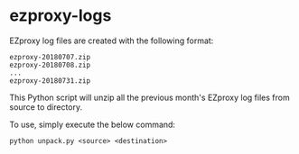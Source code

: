 # ezproxy-logs
EZproxy log files are created with the following format:
```
ezproxy-20180707.zip
ezproxy-20180708.zip
...
ezproxy-20180731.zip
```
This Python script will unzip all the previous month's EZproxy log files from source to directory.

To use, simply execute the below command:
```
python unpack.py <source> <destination> 
```
